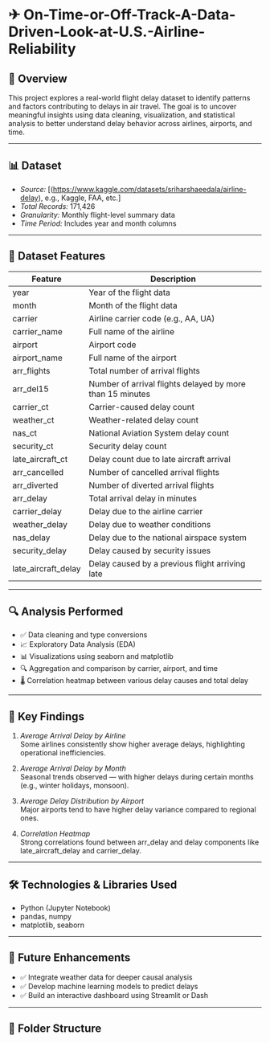 #  ✈  On-Time-or-Off-Track-A-Data-Driven-Look-at-U.S.-Airline-Reliability

## 📌 Overview
This project explores a real-world flight delay dataset to identify patterns and factors contributing to delays in air travel. The goal is to uncover meaningful insights using data cleaning, visualization, and statistical analysis to better understand delay behavior across airlines, airports, and time.

---

## 📊 Dataset

- *Source:* [(https://www.kaggle.com/datasets/sriharshaeedala/airline-delay), e.g., Kaggle, FAA, etc.]
- *Total Records:* 171,426
- *Granularity:* Monthly flight-level summary data
- *Time Period:* Includes year and month columns

---

## 🔢 Dataset Features

| Feature | Description |
|--------|-------------|
| year | Year of the flight data |
| month | Month of the flight data |
| carrier | Airline carrier code (e.g., AA, UA) |
| carrier_name | Full name of the airline |
| airport | Airport code |
| airport_name | Full name of the airport |
| arr_flights | Total number of arrival flights |
| arr_del15 | Number of arrival flights delayed by more than 15 minutes |
| carrier_ct | Carrier-caused delay count |
| weather_ct | Weather-related delay count |
| nas_ct | National Aviation System delay count |
| security_ct | Security delay count |
| late_aircraft_ct | Delay count due to late aircraft arrival |
| arr_cancelled | Number of cancelled arrival flights |
| arr_diverted | Number of diverted arrival flights |
| arr_delay | Total arrival delay in minutes |
| carrier_delay | Delay due to the airline carrier |
| weather_delay | Delay due to weather conditions |
| nas_delay | Delay due to the national airspace system |
| security_delay | Delay caused by security issues |
| late_aircraft_delay | Delay caused by a previous flight arriving late |

---

## 🔍 Analysis Performed

- ✅ Data cleaning and type conversions  
- 📈 Exploratory Data Analysis (EDA)  
- 📊 Visualizations using seaborn and matplotlib  
- 🔍 Aggregation and comparison by carrier, airport, and time  
- 🌡 Correlation heatmap between various delay causes and total delay

---

## 📌 Key Findings

1. *Average Arrival Delay by Airline*  
   Some airlines consistently show higher average delays, highlighting operational inefficiencies.

2. *Average Arrival Delay by Month*  
   Seasonal trends observed — with higher delays during certain months (e.g., winter holidays, monsoon).

3. *Average Delay Distribution by Airport*  
   Major airports tend to have higher delay variance compared to regional ones.

4. *Correlation Heatmap*  
   Strong correlations found between arr_delay and delay components like late_aircraft_delay and carrier_delay.

---

## 🛠 Technologies & Libraries Used

- Python (Jupyter Notebook)
- pandas, numpy
- matplotlib, seaborn

---

## 🚀 Future Enhancements

- ✅ Integrate weather data for deeper causal analysis  
- ✅ Develop machine learning models to predict delays  
- ✅ Build an interactive dashboard using Streamlit or Dash

---

## 📁 Folder Structure
